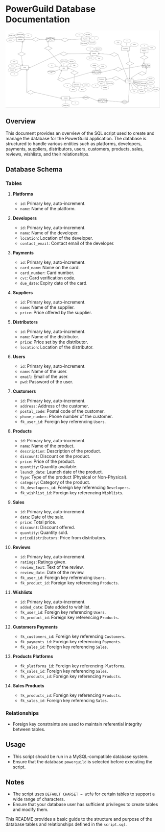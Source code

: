 # PowerGuild Database Documentation

![PowerGuild Database Diagram](./BaseDeDados/BD.png)

## Overview
This document provides an overview of the SQL script used to create and manage the database for the PowerGuild application. The database is structured to handle various entities such as platforms, developers, payments, suppliers, distributors, users, customers, products, sales, reviews, wishlists, and their relationships.

## Database Schema

### Tables
1. **Platforms**
   - `id`: Primary key, auto-increment.
   - `name`: Name of the platform.

2. **Developers**
   - `id`: Primary key, auto-increment.
   - `name`: Name of the developer.
   - `location`: Location of the developer.
   - `contact_email`: Contact email of the developer.

3. **Payments**
   - `id`: Primary key, auto-increment.
   - `card_name`: Name on the card.
   - `card_number`: Card number.
   - `cvc`: Card verification code.
   - `due_date`: Expiry date of the card.

4. **Suppliers**
   - `id`: Primary key, auto-increment.
   - `name`: Name of the supplier.
   - `price`: Price offered by the supplier.

5. **Distributors**
   - `id`: Primary key, auto-increment.
   - `name`: Name of the distributor.
   - `price`: Price set by the distributor.
   - `location`: Location of the distributor.

6. **Users**
   - `id`: Primary key, auto-increment.
   - `name`: Name of the user.
   - `email`: Email of the user.
   - `pwd`: Password of the user.

7. **Customers**
   - `id`: Primary key, auto-increment.
   - `address`: Address of the customer.
   - `postal_code`: Postal code of the customer.
   - `phone_number`: Phone number of the customer.
   - `fk_user_id`: Foreign key referencing `Users`.

8. **Products**
   - `id`: Primary key, auto-increment.
   - `name`: Name of the product.
   - `description`: Description of the product.
   - `discount`: Discount on the product.
   - `price`: Price of the product.
   - `quantity`: Quantity available.
   - `launch_date`: Launch date of the product.
   - `Type`: Type of the product (Physical or Non-Physical).
   - `category`: Category of the product.
   - `fk_developers_id`: Foreign key referencing `Developers`.
   - `fk_wishlist_id`: Foreign key referencing `Wishlists`.

9. **Sales**
   - `id`: Primary key, auto-increment.
   - `date`: Date of the sale.
   - `price`: Total price.
   - `discount`: Discount offered.
   - `quantity`: Quantity sold.
   - `priceDistributors`: Price from distributors.

10. **Reviews**
    - `id`: Primary key, auto-increment.
    - `ratings`: Ratings given.
    - `review_text`: Text of the review.
    - `review_date`: Date of the review.
    - `fk_user_id`: Foreign key referencing `Users`.
    - `fk_product_id`: Foreign key referencing `Products`.

11. **Wishlists**
    - `id`: Primary key, auto-increment.
    - `added_date`: Date added to wishlist.
    - `fk_user_id`: Foreign key referencing `Users`.
    - `fk_product_id`: Foreign key referencing `Products`.

12. **Customers Payments**
    - `fk_customers_id`: Foreign key referencing `Customers`.
    - `fk_payments_id`: Foreign key referencing `Payments`.
    - `fk_sales_id`: Foreign key referencing `Sales`.

13. **Products Platforms**
    - `fk_platforms_id`: Foreign key referencing `Platforms`.
    - `fk_sales_id`: Foreign key referencing `Sales`.
    - `fk_products_id`: Foreign key referencing `Products`.

14. **Sales Products**
    - `fk_products_id`: Foreign key referencing `Products`.
    - `fk_sales_id`: Foreign key referencing `Sales`.

### Relationships
- Foreign key constraints are used to maintain referential integrity between tables.

## Usage
- This script should be run in a MySQL-compatible database system.
- Ensure that the database `powerguild` is selected before executing the script.

## Notes
- The script uses `DEFAULT CHARSET = utf8` for certain tables to support a wide range of characters.
- Ensure that your database user has sufficient privileges to create tables and modify them.

This README provides a basic guide to the structure and purpose of the database tables and relationships defined in the `script.sql`.